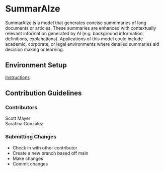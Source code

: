 # SummarAIze
SummarAIze is a model that generates concise summmaries of long documents or articles. These summaries are enhanced with contextually relevant information generated by AI (e.g. background information, definitions, explanations). Applications of this model could include academic, corporate, or legal environments where detailed summaries aid decision making or learning.

## Environment Setup 
[Instructions](config/README.md)

## Contribution Guidelines

### Contributors
Scott Mayer  
Sarafina Gonzalez

### Submitting Changes
* Check in with other contributor  
* Create a new branch based off main  
* Make changes  
* Commit changes
